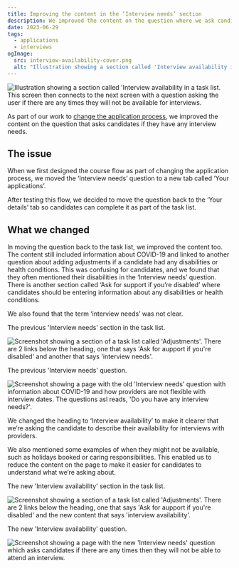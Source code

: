 ```yaml
---
title: Improving the content in the ‘Interview needs’ section 
description: We improved the content on the question where we ask candidates about their interview availablity
date: 2023-06-29
tags:
  - applications
  - interviews
ogImage:
  src: interview-availability-cover.png
  alt: "Illustration showing a section called 'Interview availability in a task list. This screen then connects to the next screen with a question asking the user if there are any times they will not be available for interviews."
---
```


![Illustration showing a section called 'Interview availability in a task list. This screen then connects to the next screen with a question asking the user if there are any times they will not be available for interviews.](interview-availability-cover.png)

As part of our work to [change the application process](/apply-for-teacher-training/changing-application-process/), we improved the content on the question that asks candidates if they have any interview needs.

## The issue

When we first designed the course flow as part of changing the application process, we moved the ‘Interview needs’ question to a new tab called ‘Your applications’.

After testing this flow, we decided to move the question back to the ‘Your details’ tab so candidates can complete it as part of the task list.

## What we changed

In moving the question back to the task list, we improved the content too. The content still included information about COVID-19 and linked to another question about adding adjustments if a candidate had any disabilities or health conditions. This was confusing for candidates, and we found that they often mentioned their disabilities in the ‘Interview needs’ question. There is another section called ‘Ask for support if you’re disabled’ where candidates should be entering information about any disabilities or health conditions.

We also found that the term ‘interview needs’ was not clear.

The previous 'Interview needs' section in the task list.

![Screenshot showing a section of a task list called 'Adjustments'. There are 2 links below the heading, one that says 'Ask for aupport if you're disabled' and another that says 'interview needs'.](previous-interview-needs.png)

The previous 'Interview needs' question.

![Screenshot showing a page with the old 'Interview needs' question with information about COVID-19 and how providers are not flexible with interview dates. The questions asl reads, 'Do you have any interview needs?'.](previous-interview-needs-task-list.png)

We changed the heading to ‘Interview availability’ to make it clearer that we’re asking the candidate to describe their availability for interviews with providers.

We also mentioned some examples of when they might not be available, such as holidays booked or caring responsibilities. This enabled us to reduce the content on the page to make it easier for candidates to understand what we’re asking about.

The new 'Interview availability' section in the task list.

![Screenshot showing a section of a task list called 'Adjustments'. There are 2 links below the heading, one that says 'Ask for aupport if you're disabled' and the new content that says 'interview availability'.](interview-availability-task-list.png)

The new 'Interview availability' question.

![Screenshot showing a page with the new 'Interview needs' question which asks candidates if there are any times then they will not be able to attend an interview.](interview-availability-question.png)
